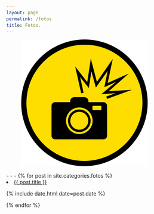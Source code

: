 ```yaml
---
layout: page
permalink: /fotos
title: Fotos.
---
```

<figure>
  <img alt="Laureano." src="/images/FOTOS.png"/>
</figure>
- - -
{% for post in site.categories.fotos %}
 <li><a href="{{ post.url }}">{{ post.title }}</a>
    <P> <span>{% include date.html date=post.date %}</span>
    </P>
</li>
{% endfor %}